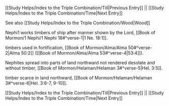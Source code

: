 [[Study Helps/Index to the Triple Combination/Till|Previous Entry]]  ||  [[Study Helps/Index to the Triple Combination/Time|Next Entry]]

 See also [[Study Helps/Index to the Triple Combination/Wood|Wood]]

 Nephi1 works timbers of ship after manner shown by the Lord, [[Book of Mormon/1 Nephi/1 Nephi 18#^verse-1|1 Ne. 18:1]].

 timbers used in fortification, [[Book of Mormon/Alma/Alma 50#^verse-2|Alma 50:2]] ([[Book of Mormon/Alma/Alma 53#^verse-4|53:4]]).

 Nephites spread into parts of land northward not rendered desolate and without timber, [[Book of Mormon/Helaman/Helaman 3#^verse-5|Hel. 3:5]].

 timber scarce in land northward, [[Book of Mormon/Helaman/Helaman 3#^verse-6|Hel. 3:6-7, 9-10]].

[[Study Helps/Index to the Triple Combination/Till|Previous Entry]]  ||  [[Study Helps/Index to the Triple Combination/Time|Next Entry]]